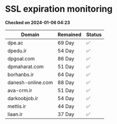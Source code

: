 # SSL expiration monitoring

**Checked on 2024-01-06 04:23**

| Domain | Remained | Status       |
|--------|----------|--------------|
| dpe.ac     | 69 Day   | ✅ |
| dpedu.ir     | 54 Day   | ✅ |
| dpgoal.com     | 86 Day   | ✅ |
| dpmaharat.com     | 51 Day   | ✅ |
| borhanbs.ir     | 64 Day   | ✅ |
| danesh-online.com     | 88 Day   | ✅ |
| ava-crm.ir     | 51 Day   | ✅ |
| darkoobjob.ir     | 54 Day   | ✅ |
| mettis.ir     | 44 Day   | ✅ |
| liaan.ir     | 37 Day   | ✅ |
